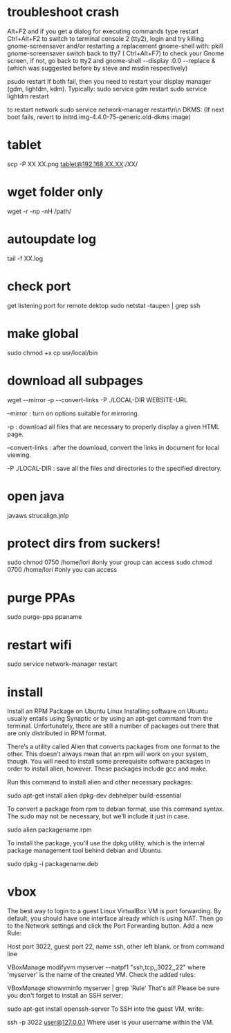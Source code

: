 # troubleshoot crash

Alt+F2 and if you get a dialog for executing commands type restart
Ctrl+Alt+F2 to switch to terminal console 2 (tty2), login and try killing gnome-screensaver and/or restarting a replacement gnome-shell with: 
pkill gnome-screensaver 
switch back to tty7 ( Ctrl+Alt+F7) to check your Gnome screen, if not, go back to tty2 and 
gnome-shell --display :0.0 --replace & 
(which was suggested before by steve and msdin respectively)

psudo restart
If both fail, then you need to restart your display manager (gdm, lightdm, kdm). Typically: 
sudo service gdm restart
sudo service lightdm restart

to restart network
sudo service network-manager restart\n\n DKMS: (If next boot fails, revert to initrd.img-4.4.0-75-generic.old-dkms image)

# tablet
scp -P XX XX.png tablet@192.168.XX.XX:/XX/

# wget folder only 
wget -r -np -nH /path/

# autoupdate log
tail -f XX.log

# check port
get listening port for remote dektop
sudo netstat -taupen | grep ssh

# make global
sudo chmod +x
cp usr/local/bin

# download all subpages 
wget --mirror -p --convert-links -P ./LOCAL-DIR WEBSITE-URL

–mirror : turn on options suitable for mirroring.

-p : download all files that are necessary to properly display a given HTML page.

–convert-links : after the download, convert the links in document for local viewing.

-P ./LOCAL-DIR : save all the files and directories to the specified directory.

# open java
javaws strucalign.jnlp

# protect dirs from suckers!
sudo chmod 0750 /home/lori #only your group can access
sudo chmod 0700 /home/lori #only you can access

# purge PPAs
sudo purge-ppa ppaname

# restart wifi

sudo service network-manager restart

# install 

Install an RPM Package on Ubuntu Linux
Installing software on Ubuntu usually entails using Synaptic or by using an apt-get command from the terminal. Unfortunately, there are still a number of packages out there that are only distributed in RPM format.

There’s a utility called Alien that converts packages from one format to the other. This doesn’t always mean that an rpm will work on your system, though. You will need to install some prerequisite software packages in order to install alien, however. These packages include gcc and make.

Run this command to install alien and other necessary packages:

sudo apt-get install alien dpkg-dev debhelper build-essential

To convert a package from rpm to debian format, use this command syntax. The sudo may not be necessary, but we’ll include it just in case.

sudo alien packagename.rpm

To install the package, you’ll use the dpkg utility, which is the internal package management tool behind debian and Ubuntu.

sudo dpkg -i packagename.deb

# vbox

The best way to login to a guest Linux VirtualBox VM is port forwarding. By default, you should have one interface already which is using NAT. Then go to the Network settings and click the Port Forwarding button. Add a new Rule:

Host port 3022, guest port 22, name ssh, other left blank.
or from command line

VBoxManage modifyvm myserver --natpf1 "ssh,tcp,,3022,,22"
where 'myserver' is the name of the created VM. Check the added rules:

VBoxManage showvminfo myserver | grep 'Rule'
That's all! Please be sure you don't forget to install an SSH server:

sudo apt-get install openssh-server
To SSH into the guest VM, write:

ssh -p 3022 user@127.0.0.1
Where user is your username within the VM.